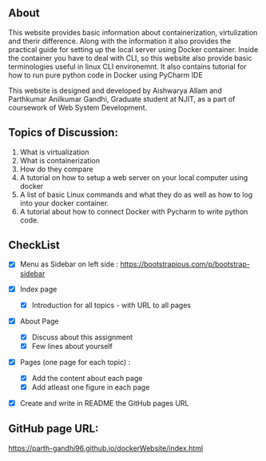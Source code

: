 ## About

This website provides basic information about containerization, virtulization and therir difference.
Along with the information it also provides the practical guide for setting up the local server using Docker container.
Inside the container you have to deal with CLI, so this website also provide basic terminologies useful in linux CLI environemnt.
It also contains tutorial for how to run pure python code in Docker using PyCharm IDE


  This website is designed and developed by Aishwarya Allam and Parthkumar Anilkumar Gandhi, Graduate student at NJIT,
  as a part of coursework of Web System Development.

## Topics of Discussion:

1. What is virtualization
2. What is containerization
3. How do they compare
4. A tutorial on how to setup a web server on your local computer using docker
5. A list of basic Linux commands and what they do   as well as how to log into your docker container.
6. A tutorial about how to connect Docker with Pycharm to write python code.

## CheckList

- [X] Menu as Sidebar on left side : https://bootstrapious.com/p/bootstrap-sidebar
- [X] Index page
    - [X] Introduction for all topics - with URL to all pages
- [X] About Page
    - [X] Discuss about this assignment
    - [X] Few lines about yourself
- [X] Pages (one page for each topic) :
    - [X] Add the content about each page
    - [X] Add atleast one figure in each page
- [X] Create and write in README the GitHub pages URL


## GitHub page URL:
https://parth-gandhi96.github.io/dockerWebsite/index.html